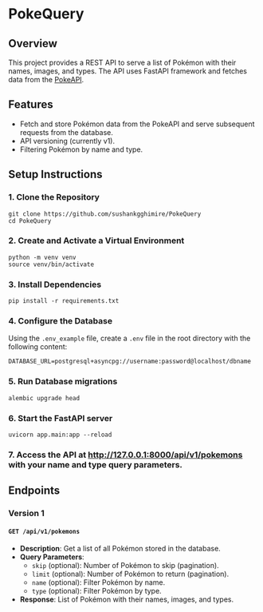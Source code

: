 # PokeQuery

## Overview

This project provides a REST API to serve a list of Pokémon with their names, images, and types. The API uses FastAPI framework and fetches data from the [PokeAPI](https://pokeapi.co/).

## Features

- Fetch and store Pokémon data from the PokeAPI and serve subsequent requests from the database.
- API versioning (currently v1).
- Filtering Pokémon by name and type.

## Setup Instructions

### 1. Clone the Repository

```
git clone https://github.com/sushankgghimire/PokeQuery
cd PokeQuery
```
### 2. Create and Activate a Virtual Environment

```
python -m venv venv
source venv/bin/activate
```
### 3. Install Dependencies
```
pip install -r requirements.txt
```
### 4. Configure the Database
Using the `.env_example` file, create a `.env` file in the root directory with the following content:
```
DATABASE_URL=postgresql+asyncpg://username:password@localhost/dbname
```

### 5. Run Database migrations
```
alembic upgrade head
```

### 6. Start the FastAPI server
```
uvicorn app.main:app --reload
```
### 7. Access the API at http://127.0.0.1:8000/api/v1/pokemons with your name and type query parameters.

## Endpoints

### Version 1

#### `GET /api/v1/pokemons`

- **Description**: Get a list of all Pokémon stored in the database.
- **Query Parameters**:
  - `skip` (optional): Number of Pokémon to skip (pagination).
  - `limit` (optional): Number of Pokémon to return (pagination).
  - `name` (optional): Filter Pokémon by name.
  - `type` (optional): Filter Pokémon by type.
- **Response**: List of Pokémon with their names, images, and types.



